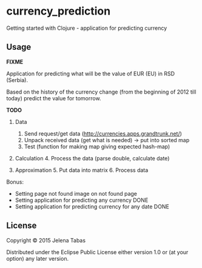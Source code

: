 # currency_prediction

Getting started with Clojure - application for predicting currency

## Usage

**FIXME**

Application for predicting what will be the value of EUR (EU) in RSD (Serbia).

Based on the history of the currency change (from the beginning of 2012 till today) predict the value for tomorrow.

**TODO**

1. Data
	1. Send request/get data (http://currencies.apps.grandtrunk.net/)
	2. Unpack received data (get what is needed) -> put into sorted map
	3. Test (function for making map giving expected hash-map)

2. Calculation
	4. Process the data (parse double, calculate date)

3. Approximation
	5. Put data into matrix
	6. Process data


Bonus:
- Setting page not found image on not found page
- Setting application for predicting any currency DONE
- Setting application for predicting currency for any date DONE


## License

Copyright © 2015 Jelena Tabas

Distributed under the Eclipse Public License either version 1.0 or (at
your option) any later version.

